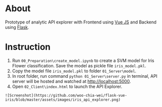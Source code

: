 # About

Prototype of analytic API explorer with Frontend using [Vue JS](https://vuejs.org/) and Backend using [Flask](http://flask.pocoo.org/).



# Instruction

1. Run `00_Preparation\create_model.ipynb` to create a SVM model for Iris Flower classification. Save the model as pickle file `iris_model.pkl`.
2. Copy the model file `iris_model.pkl` to folder `01_Server\model`.
3. In root folder, run command `python 01_Server\server.py` in terminal, API server will be hosted and watched at [http://localhost:5000](http://localhost:5000).
4. Open `02_Client\index.html` to launch the API Explorer.

```
![Screenshot](https://github.com/woo-chia-wei/flask-vue-iris/blob/master/assets/images/iris_api_explorer.png)
```

